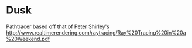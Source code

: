 # Dusk
Pathtracer based off that of Peter Shirley's http://www.realtimerendering.com/raytracing/Ray%20Tracing%20in%20a%20Weekend.pdf
